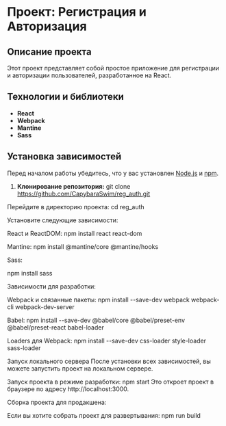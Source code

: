 # Проект: Регистрация и Авторизация

## Описание проекта

Этот проект представляет собой простое приложение для регистрации и авторизации пользователей, разработанное на React.

## Технологии и библиотеки

- **React**
- **Webpack**
- **Mantine**
- **Sass**

## Установка зависимостей

Перед началом работы убедитесь, что у вас установлен [Node.js](https://nodejs.org/) и [npm](https://www.npmjs.com/).

1. **Клонирование репозитория:**
   git clone https://github.com/CapybaraSwim/reg_auth.git
   
Перейдите в директорию проекта:
cd reg_auth

Установите следующие зависимости:

React и ReactDOM:
npm install react react-dom

Mantine:
npm install @mantine/core @mantine/hooks

Sass:

npm install sass

Зависимости для разработки:

Webpack и связанные пакеты:
npm install --save-dev webpack webpack-cli webpack-dev-server

Babel:
npm install --save-dev @babel/core @babel/preset-env @babel/preset-react babel-loader

Loaders для Webpack:
npm install --save-dev css-loader style-loader sass-loader

Запуск локального сервера
После установки всех зависимостей, вы можете запустить проект на локальном сервере.

Запуск проекта в режиме разработки:
npm start
Это откроет проект в браузере по адресу http://localhost:3000.

Сборка проекта для продакшена:

Если вы хотите собрать проект для развертывания:
npm run build
